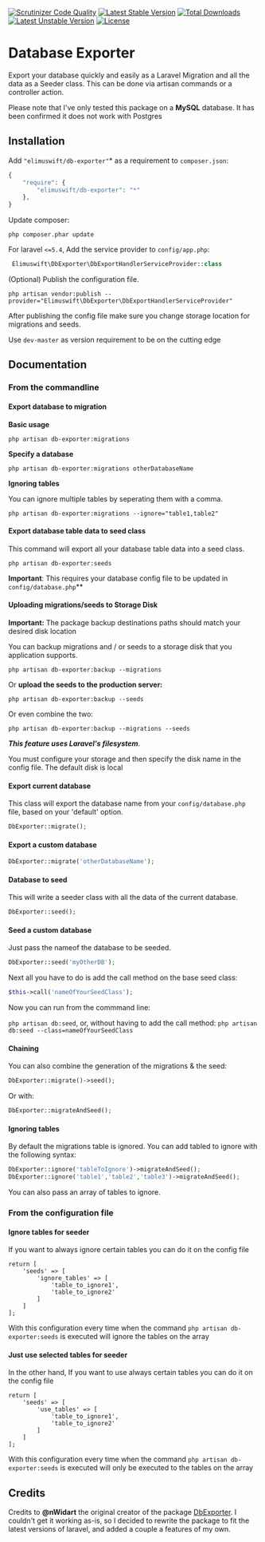 [![Scrutinizer Code Quality](https://scrutinizer-ci.com/g/Elimuswift/db-exporter/badges/quality-score.png?b=master)](https://scrutinizer-ci.com/g/Elimuswift/db-exporter/?branch=master)
[![Latest Stable Version](https://poser.pugx.org/elimuswift/db-exporter/v/stable.svg)](https://packagist.org/packages/elimuswift/db-exporter) [![Total Downloads](https://poser.pugx.org/elimuswift/db-exporter/d/total)](https://packagist.org/packages/elimuswift/db-exporter) [![Latest Unstable Version](https://poser.pugx.org/elimuswift/db-exporter/v/unstable.svg)](https://packagist.org/packages/elimuswift/db-exporter) [![License](https://poser.pugx.org/elimuswift/db-exporter/license.svg)](https://packagist.org/packages/elimuswift/db-exporter)

# Database Exporter

Export your database quickly and easily as a Laravel Migration and all the data as a Seeder class. This can be done via artisan commands or a controller action.


Please note that I've only tested this package on a **MySQL** database. It has been confirmed it does not work with Postgres
## Installation

Add `"elimuswift/db-exporter"`* as a requirement to `composer.json`:

```php
{
    "require": {
		"elimuswift/db-exporter": "*"
    },
}

```

Update composer:

```
php composer.phar update
```

For laravel `<=5.4`, Add the service provider to `config/app.php`:

```php
 Elimuswift\DbExporter\DbExportHandlerServiceProvider::class
```

(Optional) Publish the configuration file.

```
php artisan vendor:publish --provider="Elimuswift\DbExporter\DbExportHandlerServiceProvider"
```

After publishing the config file make sure you change storage location for migrations and seeds.

Use `dev-master` as version requirement to be on the cutting edge


## Documentation

### From the commandline

#### Export database to migration

**Basic usage**

```
php artisan db-exporter:migrations
```

**Specify a database**

```
php artisan db-exporter:migrations otherDatabaseName
```

**Ignoring tables**

You can ignore multiple tables by seperating them with a comma.

```
php artisan db-exporter:migrations --ignore="table1,table2"
```

#### Export database table data to seed class
This command will export all your database table data into a seed class.

```
php artisan db-exporter:seeds
```
**Important**: This requires your database config file to be updated in `config/database.php`**


#### Uploading migrations/seeds to Storage Disk


**Important:** The package backup destinations paths should match your desired disk location


You can backup migrations and / or seeds to a storage disk that you application supports.


```
php artisan db-exporter:backup --migrations
```
Or **upload the seeds to the production server:**

```
php artisan db-exporter:backup --seeds
```
Or even combine the two:

```
php artisan db-exporter:backup --migrations --seeds
```

***This feature uses Laravel's filesystem***. 

You must configure your storage and then specify the disk name in the config file. The default disk is local


#### Export current database

This class will export the database name from your `config/database.php` file, based on your 'default' option.



```php
DbExporter::migrate();
```

#### Export a custom database

```php
DbExporter::migrate('otherDatabaseName');
```

#### Database to seed


This will write a seeder class with all the data of the current database.

```php
DbExporter::seed();
```
#### Seed a custom database
Just pass the nameof the database to be seeded.

```php
DbExporter::seed('myOtherDB');
```
Next all you have to do is add the call method on the base seed class:

```php
$this->call('nameOfYourSeedClass');
```

Now you can run from the commmand line:

 `php artisan db:seed`,  or, without having to add the call method: `php artisan db:seed --class=nameOfYourSeedClass`

#### Chaining
You can also combine the generation of the migrations & the seed:

```php
DbExporter::migrate()->seed();
```
Or with:

```php
DbExporter::migrateAndSeed();
```

#### Ignoring tables
By default the migrations table is ignored. You can add tabled to ignore with the following syntax:

```php
DbExporter::ignore('tableToIgnore')->migrateAndSeed();
DbExporter::ignore('table1','table2','table3')->migrateAndSeed();
```
You can also pass an array of tables to ignore.

### From the configuration file

#### Ignore tables for seeder

If you want to always ignore certain tables you can do it on the config file

```
return [
    'seeds' => [
        'ignore_tables' => [
            'table_to_ignore1',
            'table_to_ignore2'
        ]
    ]
];
```

With this configuration every time when the command `php artisan db-exporter:seeds` is executed will ignore the tables on the array

#### Just use selected tables for seeder

In the other hand, If you want to use always certain tables you can do it on the config file

```
return [
    'seeds' => [
        'use_tables' => [
            'table_to_ignore1',
            'table_to_ignore2'
        ]
    ]
];
```

With this configuration every time when the command `php artisan db-exporter:seeds` is executed will only be executed to the tables on the array

## Credits
Credits to **@nWidart** the original creator of the package [DbExporter](https://github.com/nWidart/DbExporter). I couldn't get it working as-is, so I decided to rewrite the package to fit the latest versions of laravel, and added a couple a features of my own.


